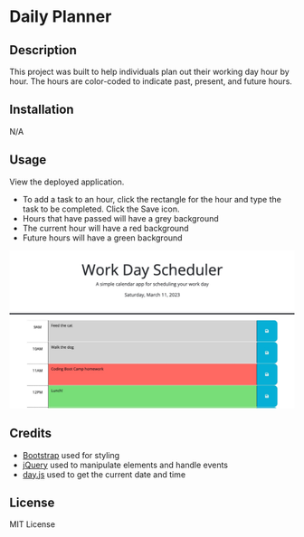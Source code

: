 # Daily Planner

## Description

This project was built to help individuals plan out their working day hour by hour. The hours are color-coded to indicate past, present, and future hours.

## Installation

N/A

## Usage

View the deployed application.

- To add a task to an hour, click the rectangle for the hour and type the task to be completed. Click the Save icon.
- Hours that have passed will have a grey background
- The current hour will have a red background
- Future hours will have a green background

![alt text](assets/images/screenshot.jpg)

## Credits

- [Bootstrap](https://getbootstrap.com/) used for styling
- [jQuery](https://jquery.com/) used to manipulate elements and handle events
- [day.js](https://day.js.org/) used to get the current date and time

## License

MIT License